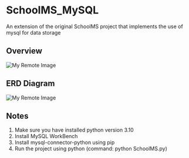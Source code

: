 # SchoolMS_MySQL
An extension of the original SchoolMS project that implements the use of mysql for data storage
## Overview
![My Remote Image](https://github.com/ThrillSeeker01/SchoolMS_MySQL/commit/ddf9dea3cb2470134b1623008c1a1dbc79818d97)
## ERD Diagram
![My Remote Image](https://github.com/ThrillSeeker01/SchoolMS_MySQL/blob/master/ERD/ERD-Diagram.png)
## Notes

1. Make sure you have installed python version 3.10
2. Install MySQL WorkBench
3. Install mysql-connector-python using pip
4. Run the project using python (command: python SchoolMS.py)
